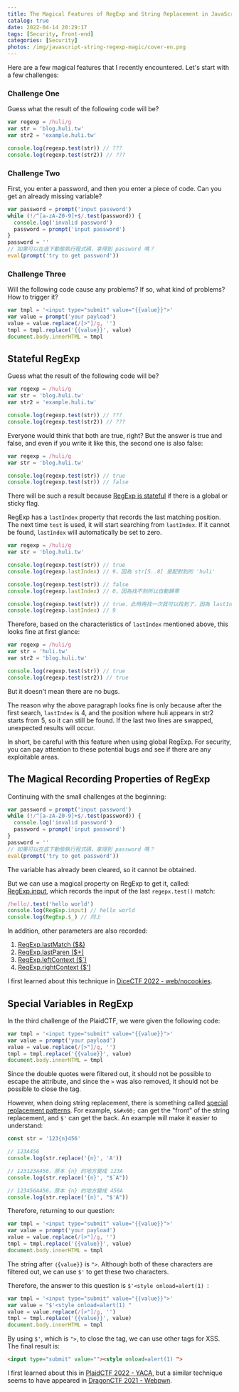 ```yaml
---
title: The Magical Features of RegExp and String Replacement in JavaScript
catalog: true
date: 2022-04-14 20:29:17
tags: [Security, Front-end]
categories: [Security]
photos: /img/javascript-string-regexp-magic/cover-en.png
---
```


Here are a few magical features that I recently encountered. Let's start with a few challenges:

<!-- more -->

### Challenge One

Guess what the result of the following code will be?

``` js
var regexp = /huli/g
var str = 'blog.huli.tw'
var str2 = 'example.huli.tw'

console.log(regexp.test(str)) // ???
console.log(regexp.test(str2)) // ???
```

### Challenge Two

First, you enter a password, and then you enter a piece of code. Can you get an already missing variable?

``` js
var password = prompt('input password')
while (!/^[a-zA-Z0-9]+$/.test(password)) {
  console.log('invalid password')
  password = prompt('input password')
}
password = ''
// 如果可以在底下動態執行程式碼，拿得到 password 嗎？
eval(prompt('try to get password'))
```

### Challenge Three

Will the following code cause any problems? If so, what kind of problems? How to trigger it?

``` js
var tmpl = '<input type="submit" value="{{value}}">'
var value = prompt('your payload')
value = value.replace(/[>"]/g, '')
tmpl = tmpl.replace('{{value}}', value)
document.body.innerHTML = tmpl
```

## Stateful RegExp

Guess what the result of the following code will be?

``` js
var regexp = /huli/g
var str = 'blog.huli.tw'
var str2 = 'example.huli.tw'

console.log(regexp.test(str)) // ???
console.log(regexp.test(str2)) // ???
```

Everyone would think that both are true, right? But the answer is true and false, and even if you write it like this, the second one is also false:

``` js
var regexp = /huli/g
var str = 'blog.huli.tw'

console.log(regexp.test(str)) // true
console.log(regexp.test(str)) // false
```

There will be such a result because [RegExp is stateful](https://developer.mozilla.org/en-US/docs/Web/JavaScript/Reference/Global_Objects/RegExp/test) if there is a global or sticky flag.

RegExp has a `lastIndex` property that records the last matching position. The next time `test` is used, it will start searching from `lastIndex`. If it cannot be found, `lastIndex` will automatically be set to zero.

``` js
var regexp = /huli/g
var str = 'blog.huli.tw'

console.log(regexp.test(str)) // true
console.log(regexp.lastIndex) // 9，因為 str[5..8] 是配對到的 'huli' 

console.log(regexp.test(str)) // false
console.log(regexp.lastIndex) // 0，因為找不到所以自動歸零

console.log(regexp.test(str)) // true，此時再找一次就可以找到了，因為 lastIndex 是 0
console.log(regexp.lastIndex) // 9
```

Therefore, based on the characteristics of `lastIndex` mentioned above, this looks fine at first glance:

``` js
var regexp = /huli/g
var str = 'huli.tw' 
var str2 = 'blog.huli.tw'

console.log(regexp.test(str)) // true
console.log(regexp.test(str2)) // true
```

But it doesn't mean there are no bugs.

The reason why the above paragraph looks fine is only because after the first search, `lastIndex` is 4, and the position where huli appears in str2 starts from 5, so it can still be found. If the last two lines are swapped, unexpected results will occur.

In short, be careful with this feature when using global RegExp. For security, you can pay attention to these potential bugs and see if there are any exploitable areas.

## The Magical Recording Properties of RegExp

Continuing with the small challenges at the beginning:

``` js
var password = prompt('input password')
while (!/^[a-zA-Z0-9]+$/.test(password)) {
  console.log('invalid password')
  password = prompt('input password')
}
password = ''
// 如果可以在底下動態執行程式碼，拿得到 password 嗎？
eval(prompt('try to get password'))
```

The variable has already been cleared, so it cannot be obtained.

But we can use a magical property on RegExp to get it, called: [RegExp.input](https://developer.mozilla.org/en-US/docs/Web/JavaScript/Reference/Global_Objects/RegExp/input), which records the input of the last `regepx.test()` match:

``` js
/hello/.test('hello world')
console.log(RegExp.input) // hello world
console.log(RegExp.$_) // 同上
```

In addition, other parameters are also recorded:

1. [RegExp.lastMatch ($&)](https://developer.mozilla.org/en-US/docs/Web/JavaScript/Reference/Global_Objects/RegExp/lastMatch)
2. [RegExp.lastParen ($+)](https://developer.mozilla.org/en-US/docs/Web/JavaScript/Reference/Global_Objects/RegExp/lastParen)
3. [RegExp.leftContext ($`)](https://developer.mozilla.org/en-US/docs/Web/JavaScript/Reference/Global_Objects/RegExp/leftContext)
4. [RegExp.rightContext ($')](https://developer.mozilla.org/en-US/docs/Web/JavaScript/Reference/Global_Objects/RegExp/rightContext)

I first learned about this technique in [DiceCTF 2022 - web/nocookies](https://blog.huli.tw/2022/02/08/what-i-learned-from-dicectf-2022/).

## Special Variables in RegExp

In the third challenge of the PlaidCTF, we were given the following code:

``` js
var tmpl = '<input type="submit" value="{{value}}">'
var value = prompt('your payload')
value = value.replace(/[>"]/g, '')
tmpl = tmpl.replace('{{value}}', value)
document.body.innerHTML = tmpl
```

Since the double quotes were filtered out, it should not be possible to escape the attribute, and since the `>` was also removed, it should not be possible to close the tag.

However, when doing string replacement, there is something called [special replacement patterns](https://developer.mozilla.org/en-US/docs/Web/JavaScript/Reference/Global_Objects/String/replace#specifying_a_string_as_a_parameter). For example, `$&#x60;` can get the "front" of the string replacement, and `$'` can get the back. An example will make it easier to understand:

``` js
const str = '123{n}456'

// 123A456
console.log(str.replace('{n}', 'A'))

// 123123A456，原本 {n} 的地方變成 123A
console.log(str.replace('{n}', "$`A"))

// 123456A456，原本 {n} 的地方變成 456A
console.log(str.replace('{n}', "$'A"))
```

Therefore, returning to our question:

``` js
var tmpl = '<input type="submit" value="{{value}}">'
var value = prompt('your payload')
value = value.replace(/[>"]/g, '')
tmpl = tmpl.replace('{{value}}', value)
document.body.innerHTML = tmpl
```

The string after `｛{value}}` is `">`. Although both of these characters are filtered out, we can use `$'` to get these two characters.

Therefore, the answer to this question is `$'<style onload=alert(1) `:

``` js
var tmpl = '<input type="submit" value="{{value}}">'
var value = "$'<style onload=alert(1) "
value = value.replace(/[>"]/g, '')
tmpl = tmpl.replace('{{value}}', value)
document.body.innerHTML = tmpl
```

By using `$'`, which is `">`, to close the tag, we can use other tags for XSS. The final result is:

``` html
<input type="submit" value=""><style onload=alert(1) ">
```

I first learned about this in [PlaidCTF 2022 - YACA](https://gitea.nitowa.xyz/nitowa/PlaidCTF-YACA), but a similar technique seems to have appeared in [DragonCTF 2021 - Webpwn](https://balsn.tw/ctf_writeup/20211127-dragonctf2021/#webpwn).
